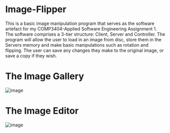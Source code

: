 # Image-Flipper
This is a basic image manipulation program that serves as the software artefact for my COMP3404-Applied Software Engineering Assignment 1. The software comprises a 3-tier structure: Client, Server and Controller. The program will allow the user to load in an image from disc, store them in the Servers memory and make basic manipulations such as rotation and flipping. The user can save any changes they make to the original image, or save a copy if they wish.
<h1>The Image Gallery</h1>

![image](https://user-images.githubusercontent.com/47984645/144758411-5c715361-f9ee-4b98-8d87-db1c515998be.png)
<h1>The Image Editor</h1>

![image](https://user-images.githubusercontent.com/47984645/144758624-8948dd16-1d96-4736-8655-c91b3b96e52e.png)

